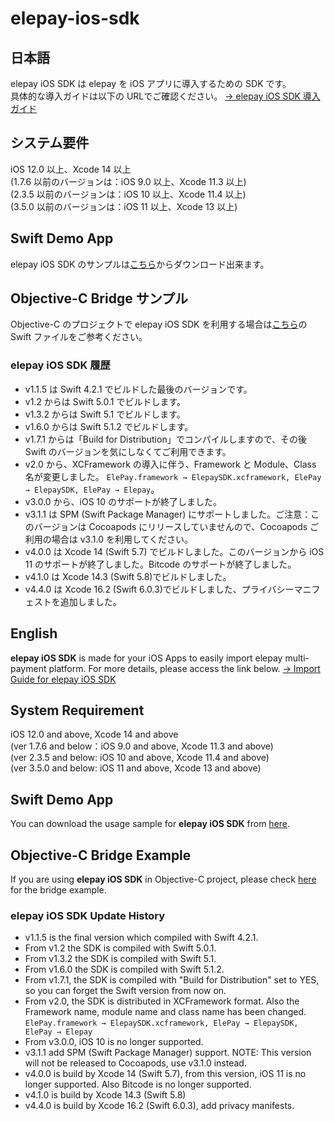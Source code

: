 # elepay-ios-sdk

## 日本語

elepay iOS SDK は elepay を iOS アプリに導入するための SDK です。  
具体的な導入ガイドは以下の URLでご確認ください。
[→ elepay iOS SDK 導入ガイド](https://developer.elepay.io/docs/ios-sdk)

## システム要件

iOS 12.0 以上、Xcode 14 以上  
(1.7.6 以前のバージョンは：iOS 9.0 以上、Xcode 11.3 以上)  
(2.3.5 以前のバージョンは：iOS 10 以上、Xcode 11.4 以上)  
(3.5.0 以前のバージョンは：iOS 11 以上、Xcode 13 以上)  

## Swift Demo App

elepay iOS SDK のサンプルは[こちら](https://github.com/elestyle/elepay-ios-demo-swift)からダウンロード出来ます。

## Objective-C Bridge サンプル

Objective-C のプロジェクトで elepay iOS SDK を利用する場合は[こちら](https://github.com/elestyle/elepay-ios-demo-swift/blob/master/ELEPayObjectiveC/ElePayObjCBridge.swift)の Swift ファイルをご参考ください。

### elepay iOS SDK 履歴

* v1.1.5 は Swift 4.2.1 でビルドした最後のバージョンです。
* v1.2 からは Swift 5.0.1 でビルドします。
* v1.3.2 からは Swift 5.1 でビルドします。
* v1.6.0 からは Swift 5.1.2 でビルドします。
* v1.7.1 からは「Build for Distribution」でコンパイルしますので、その後 Swift のバージョンを気にしなくてご利用できます。
* v2.0 から、XCFramework の導入に伴う、Framework と Module、Class 名が変更しました。
    ```ElePay.framework → ElepaySDK.xcframework, ElePay → ElepaySDK, ElePay → Elepay```。
* v3.0.0 から、iOS 10 のサポートが終了しました。  
* v3.1.1 は SPM (Swift Package Manager) にサポートしました。ご注意：このバージョンは Cocoapods にリリースしていませんので、Cocoapods ご利用の場合は v3.1.0 を利用してください。
* v4.0.0 は Xcode 14 (Swift 5.7) でビルドしました。このバージョンから iOS 11 のサポートが終了しました。Bitcode のサポートが終了しました。  
* v4.1.0 は Xcode 14.3 (Swift 5.8)でビルドしました。  
* v4.4.0 は Xcode 16.2 (Swift 6.0.3)でビルドしました、プライバシーマニフェストを追加しました。

## English

**elepay iOS SDK** is made for your iOS Apps to easily import elepay multi-payment platform. For more details, please access the link below.
[→ Import Guide for elepay iOS SDK](https://developer.elepay.io/docs/ios-sdk)

## System Requirement

iOS 12.0 and above, Xcode 14 and above  
(ver 1.7.6 and below：iOS 9.0 and above, Xcode 11.3 and above)  
(ver 2.3.5 and below: iOS 10 and above, Xcode 11.4 and above)  
(ver 3.5.0 and below: iOS 11 and above, Xcode 13 and above)  

## Swift Demo App

You can download the usage sample for **elepay iOS SDK** from [here](https://github.com/elestyle/elepay-ios-demo-swift).

## Objective-C Bridge Example

If you are using **elepay iOS SDK** in Objective-C project, please check [here](https://github.com/elestyle/elepay-ios-demo-swift/blob/master/ELEPayObjectiveC/ElePayObjCBridge.swift) for the bridge example.

### elepay iOS SDK Update History

* v1.1.5 is the final version which compiled with Swift 4.2.1.
* From v1.2 the SDK is compiled with Swift 5.0.1.
* From v1.3.2 the SDK is compiled with Swift 5.1.
* From v1.6.0 the SDK is compiled with Swift 5.1.2.
* From v1.7.1, the SDK is compiled with "Build for Distribution" set to YES, so you can forget the Swift version from now on.
* From v2.0, the SDK is distributed in XCFramework format.
  Also the Framework name,  module name and class name has been changed.
    ```ElePay.framework → ElepaySDK.xcframework, ElePay → ElepaySDK, ElePay → Elepay```
* From v3.0.0, iOS 10 is no longer supported.  
* v3.1.1 add SPM (Swift Package Manager) support. NOTE: This version will not be released to Cocoapods, use v3.1.0 instead.
* v4.0.0 is build by Xcode 14 (Swift 5.7), from this version, iOS 11 is no longer supported. Also Bitcode is no longer supported.
* v4.1.0 is build by Xcode 14.3 (Swift 5.8)
* v4.4.0 is build by Xcode 16.2 (Swift 6.0.3), add privacy manifests.
